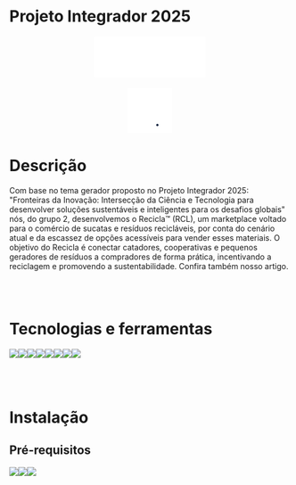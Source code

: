 # Projeto Integrador 2025

<p align="center">
    <img src="./assets/images/logos/logo_branca.png" width="200px">
    <br>
    <br>
    <img src="./assets/images/recycle.gif" width="80px">

</p>



# **Descrição**
Com base no tema gerador proposto no Projeto Integrador 2025: "Fronteiras da Inovação: Intersecção da Ciência e Tecnologia para desenvolver soluções sustentáveis e inteligentes para os desafios globais" nós, do grupo 2, desenvolvemos o Recicla™ (RCL), um marketplace voltado para o comércio de sucatas e resíduos recicláveis, por conta do cenário atual e da escassez de opções acessíveis para vender esses materiais. O objetivo do Recicla é conectar catadores, cooperativas e pequenos geradores de resíduos a compradores de forma prática, incentivando a reciclagem e promovendo a sustentabilidade.
Confira também nosso artigo.

<br><br>

# **Tecnologias e ferramentas**
<img src="https://img.shields.io/badge/Windows-0078D6?style=flat&logo=windows&logoColor=white"><img src="https://img.shields.io/badge/Figma-333230?style=flat&logo=figma&logoColor=red"><img src="https://img.shields.io/badge/HTML5-E34F26?style=flat&logo=html5&logoColor=white"><img src="https://img.shields.io/badge/CSS3-1572B6?style=flat&logo=css&logoColor=white"><img src="https://img.shields.io/badge/JavaScript-333230?style=flat&logo=javascript&logoColor=F7DF1E"><img src="https://img.shields.io/badge/Python-3670A0?style=flat&logo=python&logoColor=ffdd54"><img src="https://img.shields.io/badge/LaTeX-008080?style=flat&logo=latex&logoColor=white"><img src="https://img.shields.io/badge/Flask-000000?style=flat&logo=flask&logoColor=white">

<br><br>

# **Instalação**
## **Pré-requisitos**

<img src="https://img.shields.io/badge/Python-3.13%20+-blue?logo=python&logoColor=white"><img src="https://img.shields.io/badge/PiP-23.2.1%20+-blue?logo=pypi&logoColor=white"><img src="https://img.shields.io/badge/PSQL-17.5%20+-blue?logo=postgresql&logoColor=white">
